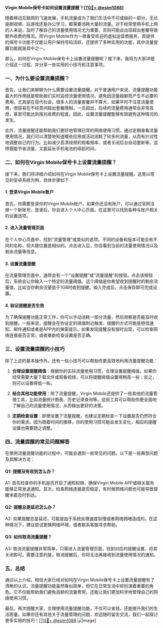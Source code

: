 **Virgin Mobile保号卡如何设置流量提醒？[[TG💪+ @esim1088](https://t.me/s/esim1088)]**

随着移动互联网的飞速发展，手机流量成为了我们生活中不可或缺的一部分。无论是刷视频、玩游戏还是办公学习，都需要消耗大量的流量。对于经常使用手机上网的人来说，及时了解自己的流量使用情况尤为重要，否则可能会出现超出套餐导致额外收费的情况。而Virgin Mobile作为一款备受欢迎的虚拟运营商服务，其提供的保号卡功能不仅能让用户保持号码活跃，还提供了多种实用的功能，其中流量提醒功能就是其中之一。

那么，如何在Virgin Mobile保号卡上设置流量提醒呢？接下来，我将为大家详细介绍这一过程，并分享一些实用的小技巧和注意事项。

### 一、为什么要设置流量提醒？

首先，让我们来聊聊为什么需要设置流量提醒。对于普通用户来说，流量提醒功能最大的作用就是帮助我们实时监控流量使用情况，避免因流量超额而产生不必要的费用。尤其是在现代社会，很多人的流量套餐并不算大，如果平时不注意流量使用，很容易在不经意间超出套餐限制。一旦超出，后续的流量费用通常会非常高昂，甚至可能达到按兆收费的程度。因此，设置流量提醒能够有效避免这种情况的发生。

此外，流量提醒还能帮助我们更好地管理日常的网络使用习惯。通过定期查看流量使用情况，我们可以清楚地知道哪些应用或活动消耗了较多的流量，从而有针对性地调整自己的行为。比如减少高清视频的观看频率，或者关闭后台自动更新等，这样既能节省流量，又能延长手机电池的续航时间。

### 二、如何在Virgin Mobile保号卡上设置流量提醒？

接下来，我们将详细介绍如何在Virgin Mobile保号卡上设置流量提醒。这里以常见的安卓系统为例，具体步骤如下：

#### 1. 登录Virgin Mobile账户

首先，你需要登录你的Virgin Mobile账户。如果你还没有账户，可以通过官网注册一个新账号。登录后，你会进入个人中心页面，在这里可以找到各种与账户相关的设置选项。

#### 2. 进入流量管理页面

在个人中心页面中，找到“流量管理”或类似的选项。不同的设备和版本可能会有不同的名称，但大致位置是相似的。点击进入后，你会看到当前的流量使用情况以及剩余流量等信息。

#### 3. 设置流量提醒

在流量管理页面中，通常会有一个“设置提醒”或“流量提醒”的按钮。点击该按钮后，系统会让你输入一个特定的流量阈值。这个阈值是你希望收到提醒时的剩余流量值，比如当你剩余流量低于1GB时收到提醒。输入完成后，点击保存即可完成设置。

#### 4. 验证提醒是否生效

为了确保提醒功能正常工作，你可以手动消耗一部分流量，然后观察是否能及时收到提醒。一般来说，提醒会在你设定的阈值附近触发，提醒的方式可能是短信通知、邮件通知或者是APP内的弹窗提示。如果发现提醒没有按时出现，可以检查网络连接是否正常，或者重新检查设置是否正确。

### 三、设置流量提醒的小技巧

除了上述的基本操作外，还有一些小技巧可以帮助你更高效地利用流量提醒功能：

1. **合理设置提醒阈值**：根据你的实际流量使用习惯，合理设置提醒阈值。如果你经常需要大量下载文件或观看视频，可以将提醒阈值设置得稍高一些；反之，则可以设置得低一些。

2. **结合其他功能使用**：除了流量提醒，Virgin Mobile还提供了一些其他的流量管理工具，比如流量统计图表、历史记录查询等。这些工具可以帮助你更全面地了解自己的流量使用情况，从而做出更好的决策。

3. **定期检查设置**：即使设置了流量提醒，也建议定期检查一下设置是否仍然符合你的需求。因为随着时间的推移，你的使用习惯可能会发生变化，相应的提醒设置也需要随之调整。

### 四、流量提醒的常见问题解答

在使用流量提醒功能的过程中，可能会遇到一些常见的问题。以下是一些典型问题及其解决方法：

#### Q1: 提醒没有收到怎么办？

A1: 首先检查你的手机是否开启了通知权限，确保Virgin Mobile APP或相关服务能够正常发送通知。其次，检查网络连接是否稳定，有时候网络问题也可能导致提醒未能及时到达。

#### Q2: 提醒总是延迟怎么办？

A2: 如果提醒总是延迟，可能是由于系统处理速度较慢或者网络拥堵造成的。在这种情况下，建议尝试更换网络环境，或者联系客服寻求帮助。

#### Q3: 如何取消流量提醒？

A3: 取消流量提醒非常简单，只需进入流量管理页面，找到对应的提醒设置，将其关闭即可。需要注意的是，取消提醒后，你将无法再接收到流量使用情况的通知。

### 五、总结

通过以上介绍，相信大家已经对如何在Virgin Mobile保号卡上设置流量提醒有了清晰的认识。流量提醒功能虽然看似简单，但它在日常生活中却扮演着重要的角色。它不仅能帮助我们避免高额的流量费用，还能让我们更加科学地管理自己的网络使用习惯。

最后，再次提醒大家，合理使用流量提醒功能，不仅可以省钱，还能提升我们的生活质量。如果你还有其他关于流量管理的问题，欢迎随时留言交流，我们一起探讨更多实用的技巧！[[TG💪+ @esim1088](https://t.me/s/esim1088) ![Image](https://i.postimg.cc/4NQfJmqS/Snipaste-2025-05-13-00-14-12.png)]